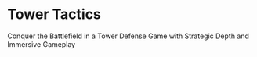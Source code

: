 # Tower Tactics

Conquer the Battlefield in a Tower Defense Game with Strategic Depth and Immersive Gameplay
